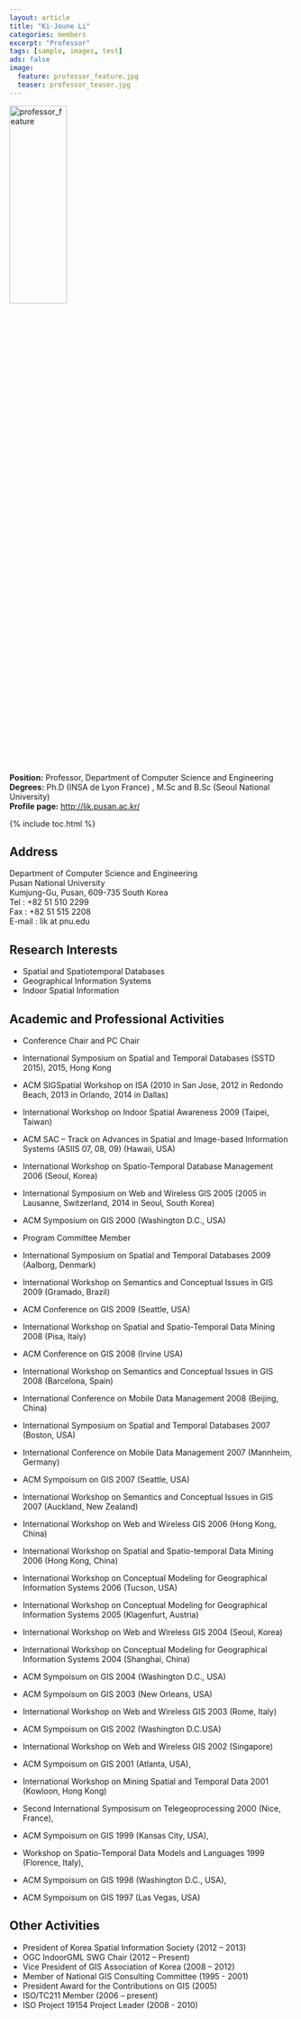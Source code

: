 ```yaml
---
layout: article
title: "Ki-Joune Li"
categories: members
excerpt: "Professor"
tags: [sample, images, test]
ads: false
image:
  feature: professor_feature.jpg
  teaser: professor_teaser.jpg
---
```


<div><img style="width: 45%; height: 30%" src="{{ site.baseurl }}/images/{{ page.image.feature }}" alt="professor_feature" ></div>

**Position:** Professor, Department of Computer Science and Engineering <br/>
**Degrees:** Ph.D (INSA de Lyon France) , M.Sc and B.Sc (Seoul National University) <br/>
**Profile page:** <a href="http://lik.pusan.ac.kr/">http://lik.pusan.ac.kr/</a> <br/>


{% include toc.html %}

## Address

Department of Computer Science and Engineering <br/>
Pusan National University <br/>
Kumjung-Gu, Pusan, 609-735 South Korea <br/>
Tel : +82 51 510 2299 <br/>
Fax : +82 51 515 2208 <br/>
E-mail : lik at pnu.edu <br/>

## Research Interests

* Spatial and Spatiotemporal Databases
* Geographical Information Systems
* Indoor Spatial Information

## Academic and Professional Activities

* Conference Chair and PC Chair
* International Symposium on Spatial and Temporal Databases (SSTD 2015), 2015, Hong Kong
* ACM SIGSpatial Workshop on ISA (2010 in San Jose, 2012 in Redondo Beach, 2013 in Orlando, 2014 in Dallas)
* International Workshop on Indoor Spatial Awareness 2009 (Taipei, Taiwan)
* ACM SAC – Track on Advances in Spatial and Image-based Information Systems (ASIIS 07, 08, 09) (Hawaii, USA)
* International Workshop on Spatio-Temporal Database Management 2006 (Seoul, Korea)
* International Symposium on Web and Wireless GIS 2005 (2005 in Lausanne, Switzerland, 2014 in Seoul, South Korea)
* ACM Symposium on GIS 2000 (Washington D.C., USA)
* Program Committee Member

* International Symposium on Spatial and Temporal Databases 2009 (Aalborg, Denmark)
* International Workshop on Semantics and Conceptual Issues in GIS 2009 (Gramado, Brazil)
* ACM Conference on GIS 2009 (Seattle, USA)
* International Workshop on Spatial and Spatio-Temporal Data Mining 2008 (Pisa, Italy)
* ACM Conference on GIS 2008 (Irvine USA)
* International Workshop on Semantics and Conceptual Issues in GIS 2008 (Barcelona, Spain)
* International Conference on Mobile Data Management 2008 (Beijing, China)
* International Symposium on Spatial and Temporal Databases 2007 (Boston, USA)
* International Conference on Mobile Data Management 2007 (Mannheim, Germany)
* ACM Sympoisum on GIS 2007 (Seattle, USA)
* International Workshop on Semantics and Conceptual Issues in GIS 2007 (Auckland, New Zealand)
* International Workshop on Web and Wireless GIS 2006 (Hong Kong, China)
* International Workshop on Spatial and Spatio-temporal Data Mining 2006 (Hong Kong, China)
* International Workshop on Conceptual Modeling for Geographical Information Systems 2006 (Tucson, USA)
* International Workshop on Conceptual Modeling for Geographical Information Systems 2005 (Klagenfurt, Austria)
* International Workshop on Web and Wireless GIS 2004 (Seoul, Korea)
* International Workshop on Conceptual Modeling for Geographical Information Systems 2004 (Shanghai, China)
* ACM Sympoisum on GIS 2004 (Washington D.C., USA)
* ACM Sympoisum on GIS 2003 (New Orleans, USA)
* International Workshop on Web and Wireless GIS 2003 (Rome, Italy)
* ACM Sympoisum on GIS 2002 (Washington D.C.USA)
* International Workshop on Web and Wireless GIS 2002 (Singapore)
* ACM Sympoisum on GIS 2001 (Atlanta, USA),
* International Workshop on Mining Spatial and Temporal Data 2001 (Kowloon, Hong Kong)
* Second International Symposisum on Telegeoprocessing 2000 (Nice, France),
* ACM Sympoisum on GIS 1999 (Kansas City, USA),
* Workshop on Spatio-Temporal Data Models and Languages 1999 (Florence, Italy),
* ACM Sympoisum on GIS 1998 (Washington D.C., USA),
* ACM Sympoisum on GIS 1997 (Las Vegas, USA)

## Other Activities

* President of Korea Spatial Information Society (2012 – 2013)
* OGC IndoorGML SWG Chair (2012 – Present)
* Vice President of GIS Association of Korea (2008 – 2012)
* Member of National GIS Consulting Committee (1995 - 2001)
* President Award for the Contributions on GIS (2005)
* ISO/TC211 Member (2006 – present)
* ISO Project 19154 Project Leader (2008 - 2010)

